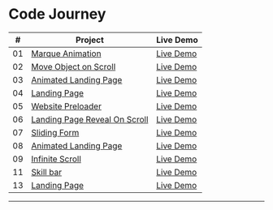 # Code Journey

|  #  | Project                                                                                                | Live Demo                                                                |
| :-: | ------------------------------------------------------------------------------------------------------ | ------------------------------------------------------------------------ |
| 01  | [Marque Animation](https://github.com/mahenajT/CodeJourney/tree/main/01_Marque_Animation)              | [Live Demo](https://mahenajt.github.io/CodeJourney/01_Marque_Animation/) |
| 02  | [Move Object on Scroll](https://github.com/mahenajT/CodeJourney/tree/main/02_Scroll)                   | [Live Demo](https://mahenajt.github.io/CodeJourney/02_Scroll)            |
| 03  | [Animated Landing Page](https://github.com/mahenajT/CodeJourney/tree/main/03_Landing_Page)             | [Live Demo](https://mahenajt.github.io/CodeJourney/03_Landing_Page)      |
| 04  | [Landing Page](https://github.com/mahenajT/CodeJourney/tree/main/04_Landing_Page)                      | [Live Demo](https://mahenajt.github.io/CodeJourney/04_Landing_Page)      |
| 05  | [Website Preloader](https://github.com/mahenajT/CodeJourney/tree/main/05_Website_Preloader)            | [Live Demo](https://mahenajt.github.io/CodeJourney/05_Website_Preloader) |
| 06  | [Landing Page Reveal On Scroll](https://github.com/mahenajT/CodeJourney/tree/main/06_Reveal_On_Scroll) | [Live Demo](https://mahenajt.github.io/CodeJourney/06_Reveal_On_Scroll)  |
| 07  | [Sliding Form](https://github.com/mahenajT/CodeJourney/tree/main/07_Sliding_SignUp)                    | [Live Demo](https://mahenajt.github.io/CodeJourney/07_Sliding_SignUp)    |
| 08  | [Animated Landing Page](https://github.com/mahenajT/CodeJourney/tree/main/08_Landing_Page)             | [Live Demo](https://mahenajt.github.io/CodeJourney/08_Landing_Page)      |
| 09  | [Infinite Scroll](https://github.com/mahenajT/CodeJourney/tree/main/09_Infinite_Scroll)                | [Live Demo](https://mahenajt.github.io/CodeJourney/09_Infinite_Scroll)   |
| 11  | [Skill bar](https://github.com/mahenajT/CodeJourney/tree/main/11_Skillbar)                             | [Live Demo](https://mahenajt.github.io/CodeJourney/11_Skillbar)          |
| 13  | [Landing Page](https://github.com/mahenajT/CodeJourney/tree/main/13_Landing-Page)                      | [Live Demo](https://mahenajt.github.io/CodeJourney/13_Landing-Page)      |

---
